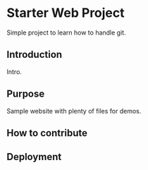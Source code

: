 # Starter Web Project

Simple project to learn how to handle git.

## Introduction

Intro.

## Purpose

Sample website with plenty of files for demos.

## How to contribute

## Deployment